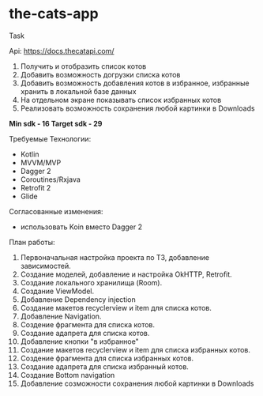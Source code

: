 # the-cats-app

Task

Api: https://docs.thecatapi.com/ 

1. Получить и отобразить список котов
2. Добавить возможность догрузки списка котов
3. Добавить возможность добавления котов в избранное, избранные хранить в локальной базе данных
4. На отдельном экране показывать список избранных котов
5. Реализовать возможность сохранения любой картинки в Downloads

**Min sdk - 16 Target sdk - 29**

Требуемые Технологии:
- Kotlin
- MVVM/MVP
- Dagger 2
- Coroutines/Rxjava
- Retrofit 2
- Glide

Согласованные изменения:
- использовать Koin вместо Dagger 2


План работы:
1.	Первоначальная настройка проекта по ТЗ, добавление зависимостей.
2.	Создание моделей, добавление и настройка OkHTTP, Retrofit.
3.	Создание локального хранилища (Room).
4.	Создание ViewModel.
5.	Добавление Dependency injection
6.	Создание макетов recyclerview и item для списка котов.
7.	Добавление Navigation.
8.	Создение фрагмента для списка котов.
9.	Создание адапрета для списка котов.
10.	Добавление кнопки "в избранное"
11.	 Создание макетов recyclerview и item для списка избранных котов.
12.	Создение фрагмента для списка избранных котов.
13.	Создание адапрета для списка избранный котов.
14.	Создание Bottom navigation
15.	Добавление созможности сохранения любой картинки в Downloads